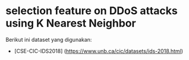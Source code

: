 # selection feature on DDoS attacks using K Nearest Neighbor

Berikut ini dataset yang digunakan:
- [CSE-CIC-IDS2018] (https://www.unb.ca/cic/datasets/ids-2018.html)
